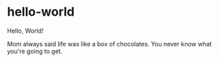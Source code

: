 # hello-world
Hello, World!

Mom always said life was like a box of chocolates. You never know what you're going to get.
